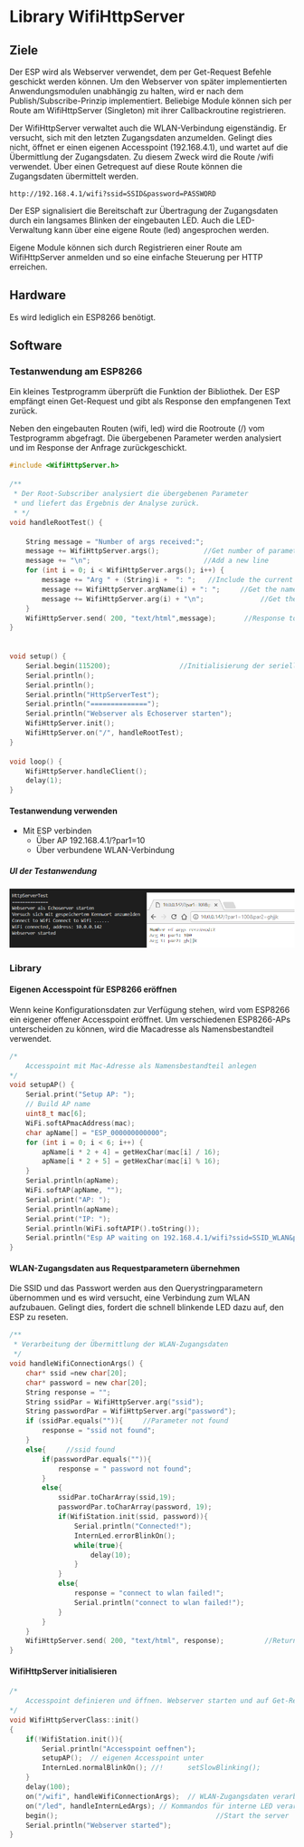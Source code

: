 # Library WifiHttpServer

## Ziele

Der ESP wird als Webserver verwendet, dem per Get-Request Befehle geschickt werden können. Um den Webserver von später implementierten Anwendungsmodulen unabhängig zu halten, wird er nach dem Publish/Subscribe-Prinzip implementiert. Beliebige Module können sich per Route am WifiHttpServer (Singleton) mit ihrer Callbackroutine registrieren.

Der WifiHttpServer verwaltet auch die WLAN-Verbindung eigenständig. Er versucht, sich mit den letzten Zugangsdaten anzumelden. Gelingt dies nicht, öffnet er einen eigenen Accesspoint (192.168.4.1), und wartet auf die Übermittlung der Zugangsdaten. Zu diesem Zweck wird die Route /wifi verwendet. Über einen Getrequest auf diese Route können die Zugangsdaten übermittelt werden.

````
http://192.168.4.1/wifi?ssid=SSID&password=PASSWORD
````
Der ESP signalisiert die Bereitschaft zur Übertragung der Zugangsdaten durch ein langsames Blinken der eingebauten LED. Auch die LED-Verwaltung kann über eine eigene Route (led) angesprochen werden.

Eigene Module können sich durch Registrieren einer Route am WifiHttpServer anmelden und so eine einfache Steuerung per HTTP erreichen.


## Hardware

Es wird lediglich ein ESP8266 benötigt.

## Software

### Testanwendung am ESP8266

Ein kleines Testprogramm überprüft die Funktion der Bibliothek. Der ESP empfängt einen Get-Request und gibt als Response den empfangenen Text zurück.

Neben den eingebauten Routen (wifi, led) wird die Rootroute (/) vom Testprogramm abgefragt. Die übergebenen Parameter werden analysiert und im Response der Anfrage zurückgeschickt.


````c
#include <WifiHttpServer.h>

/**
 * Der Root-Subscriber analysiert die übergebenen Parameter
 * und liefert das Ergebnis der Analyse zurück.
 * */
void handleRootTest() {
	
	String message = "Number of args received:";
	message += WifiHttpServer.args();           //Get number of parameters
	message += "\n";                            //Add a new line
	for (int i = 0; i < WifiHttpServer.args(); i++) {
		message += "Arg " + (String)i +  ": ";   //Include the current iteration value
		message += WifiHttpServer.argName(i) + ": ";     //Get the name of the parameter
		message += WifiHttpServer.arg(i) + "\n";              //Get the value of the parameter
	} 
	WifiHttpServer.send( 200, "text/html",message);       //Response to the HTTP request
}


void setup() {
	Serial.begin(115200);                 //Initialisierung der seriellen Schnittstelle
	Serial.println();
	Serial.println();
	Serial.println("HttpServerTest");
	Serial.println("==============");
	Serial.println("Webserver als Echoserver starten");
	WifiHttpServer.init();
	WifiHttpServer.on("/", handleRootTest);
}

void loop() {
	WifiHttpServer.handleClient();
	delay(1);
}
````

#### Testanwendung verwenden

- Mit ESP verbinden
	- Über AP 192.168.4.1/?par1=10
	- Über verbundene WLAN-Verbindung

##### UI der Testanwendung

![UI](images/ui.png)


### Library

#### Eigenen Accesspoint für ESP8266 eröffnen

Wenn keine Konfigurationsdaten zur Verfügung stehen, wird vom ESP8266 ein eigener offener Accesspoint eröffnet. Um verschiedenen ESP8266-APs unterscheiden zu können, wird die Macadresse als Namensbestandteil verwendet.

````c
/*
	Accesspoint mit Mac-Adresse als Namensbestandteil anlegen
*/
void setupAP() {
	Serial.print("Setup AP: ");
	// Build AP name
	uint8_t mac[6];
	WiFi.softAPmacAddress(mac);
	char apName[] = "ESP_000000000000";
	for (int i = 0; i < 6; i++) {
		apName[i * 2 + 4] = getHexChar(mac[i] / 16);
		apName[i * 2 + 5] = getHexChar(mac[i] % 16);
	}
	Serial.println(apName);
	WiFi.softAP(apName, "");
	Serial.print("AP: ");
	Serial.println(apName);
	Serial.print("IP: ");
	Serial.println(WiFi.softAPIP().toString());
	Serial.println("Esp AP waiting on 192.168.4.1/wifi?ssid=SSID_WLAN&password=PASSWORD_WLAN");
}
````

#### WLAN-Zugangsdaten aus Requestparametern übernehmen

Die SSID und das Passwort werden aus den Querystringparametern übernommen und es wird versucht, eine Verbindung zum WLAN aufzubauen. Gelingt dies, fordert die schnell blinkende LED dazu auf, den ESP zu reseten.

````c
/**
 * Verarbeitung der Übermittlung der WLAN-Zugangsdaten
 */
void handleWifiConnectionArgs() { 
	char* ssid =new char[20];
	char* password = new char[20];
	String response = "";
	String ssidPar = WifiHttpServer.arg("ssid");
	String passwordPar = WifiHttpServer.arg("password");
	if (ssidPar.equals("")){     //Parameter not found
		response = "ssid not found";
	}
	else{     //ssid found
		if(passwordPar.equals("")){
			response = " password not found";
		}
		else{
			ssidPar.toCharArray(ssid,19);
			passwordPar.toCharArray(password, 19);
			if(WifiStation.init(ssid, password)){
				Serial.println("Connected!");
				InternLed.errorBlinkOn(); 
				while(true){
					delay(10);
				}
			}
			else{
				response = "connect to wlan failed!";
				Serial.println("connect to wlan failed!");
			}
		}
	}
	WifiHttpServer.send( 200, "text/html", response);          //Returns the HTTP response
}

````

#### WifiHttpServer initialisieren

````c
/*
	Accesspoint definieren und öffnen. Webserver starten und auf Get-Request warten
*/
void WifiHttpServerClass::init()
{
	if(!WifiStation.init()){
		Serial.println("Accesspoint oeffnen");
		setupAP();  // eigenen Accesspoint unter 
		InternLed.normalBlinkOn(); //!		setSlowBlinking();
	}
	delay(100);
	on("/wifi", handleWifiConnectionArgs); 	// WLAN-Zugangsdaten verarbeiten
	on("/led", handleInternLedArgs); // Kommandos für interne LED verarbeiten
	begin();                                       //Start the server
	Serial.println("Webserver started");
}
````


